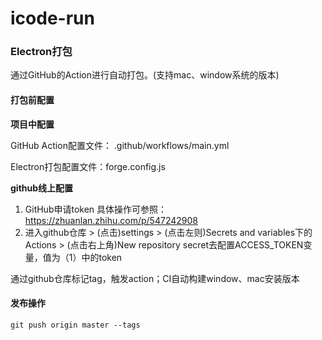# icode-run

### Electron打包

通过GitHub的Action进行自动打包。(支持mac、window系统的版本)

#### 打包前配置

**项目中配置**

GitHub Action配置文件： .github/workflows/main.yml

Electron打包配置文件：forge.config.js

**github线上配置**

1. GitHub申请token
   具体操作可参照：https://zhuanlan.zhihu.com/p/547242908
2. 进入github仓库 > (点击)settings > (点击左则)Secrets and variables下的Actions > (点击右上角)New repository secret去配置ACCESS_TOKEN变量，值为（1）中的token

通过github仓库标记tag，触发action；CI自动构建window、mac安装版本

#### 发布操作

```
git push origin master --tags
```


